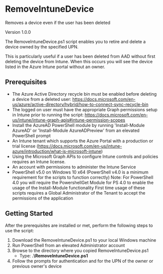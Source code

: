 # RemoveIntuneDevice
Removes a device even if the user has been deleted

Version 1.0.0

The RemoveIntuneDevice.ps1 script enables you to retire and delete a device owned by the specified UPN. 

This is particularly useful if a user has been deleted from AAD without first deleting the device from Intune. When this occurs you will see the device listed in the Azure Intune portal without an owner. 

## Prerequisites
* The Azure Active Directory recycle bin must be enabled before deleting a device from a deleted user: https://docs.microsoft.com/en-us/azure/active-directory/hybrid/how-to-connect-sync-recycle-bin
* The logged on user must have the appropriate Graph permissions setup in Intune prior to running the script: https://docs.microsoft.com/en-us/intune/intune-graph-apis#intune-permission-scopes
* Install the AzureAD PowerShell module by running 'Install-Module AzureAD' or 'Install-Module AzureADPreview' from an elevated PowerShell prompt
* An Intune tenant which supports the Azure Portal with a production or trial license (https://docs.microsoft.com/en-us/intune-azure/introduction/what-is-microsoft-intune)
* Using the Microsoft Graph APIs to configure Intune controls and policies requires an Intune license.
* An account with permissions to administer the Intune Service
* PowerShell v5.0 on Windows 10 x64 (PowerShell v4.0 is a minimum requirement for the scripts to function correctly)
Note: For PowerShell 4.0 you will require the PowershellGet Module for PS 4.0 to enable the usage of the Install-Module functionality
First time usage of these scripts requires a Global Administrator of the Tenant to accept the permissions of the application

## Getting Started
After the prerequisites are installed or met, perform the following steps to use the script:
1. Download the RemoveIntuneDevice.ps1 to your local Windows machine
1. Run PowerShell from an elevated Administrator account
1. Browse to the directory where you copied RemoveIntuneDevice.ps1
   * Type: **.\RemoveIntuneDevice.ps1**
1. Follow the prompts for authentication and for the UPN of the owner or previous owner's device
